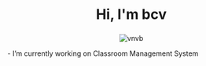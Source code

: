 <h1 align="center">Hi, I'm bcv</h1>
<h3 align="left"></h3>
<!-- Date  -->
<p align="center"> <img src="https://komarev.com/ghpvc/?username=vnvb&label=Profile%20views&color=0e75b6&style=flat" alt="vnvb" /> </p>- I’m currently working on Classroom Management System



